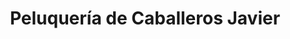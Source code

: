 ---
title: "Peluquería de Caballeros Javier"
url: /sevilla/peluqueria-de-caballeros-javier/
shop: Friseur
---